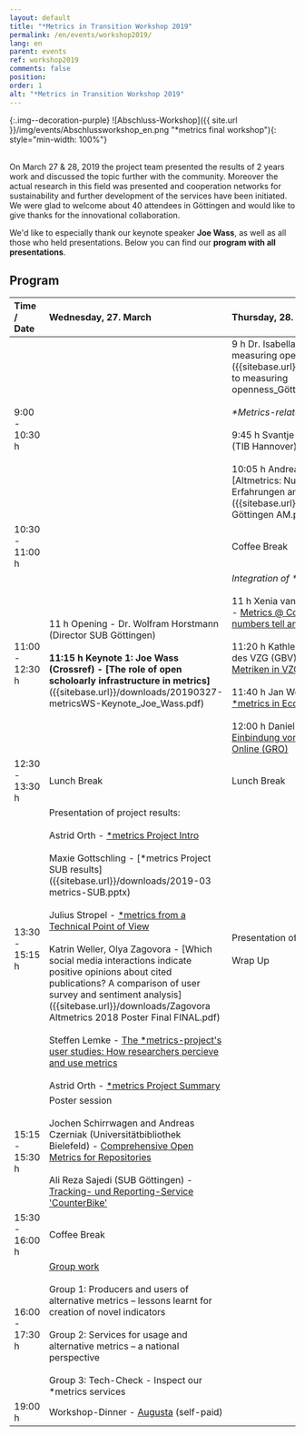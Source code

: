```yaml
---
layout: default
title: "*Metrics in Transition Workshop 2019"
permalink: /en/events/workshop2019/
lang: en
parent: events
ref: workshop2019
comments: false
position:
order: 1
alt: "*Metrics in Transition Workshop 2019"
---
```


<!-- Start editing content here-->

{:.img--decoration-purple}
![Abschluss-Workshop]({{ site.url }}/img/events/Abschlussworkshop_en.png "*metrics final workshop"){: style="min-width: 100%"}
 <br>
 <br>

On March 27 & 28, 2019 the project team presented the results of 2 years work and discussed the topic further with the community. Moreover the actual research in this field was presented and cooperation networks for sustainability and further development of the services have been initiated. We were glad to welcome about 40 attendees in Göttingen and would like to give thanks for the innovational collaboration.

We'd like to especially thank our keynote speaker **Joe Wass**, as well as all those who held presentations. Below you can find our **program with all presentations**.
  
## Program  

|Time / Date|Wednesday, 27. March |Thursday, 28. March|   
|:------|:---|:---|  
|9:00 - 10:30 h| |9 h Dr. Isabella Peters (ZBW) - [Approaches to measuring openness]({{sitebase.url}}/downloads/Peters_Approaches to measuring openness_Göttingen_2019_final.pptx)<br><br>*\*Metrics-related projects*<br><br> 9:45 h Svantje Lilienthal, Grischa Fraumann (TIB Hannover) - [The ROSI Project]({{sitebase.url}}/downloads/2019-03-28_presentation_rosi.pdf)<br><br> 10:05 h Andreas Meier (FZ Jülich) - [Altmetrics: Nutzung, Eindrücke und Erfahrungen am FZ Jülich]({{sitebase.url}}/downloads/Workshop Göttingen AM.pptx)|  
|10:30 - 11:00 h | |Coffee Break|
|11:00 - 12:30 h |11 h Opening - Dr. Wolfram Horstmann (Director SUB Göttingen)<br><br>**11:15 h Keynote 1: Joe Wass (Crossref) - [The role of open scholoarly infrastructure in metrics]**({{sitebase.url}}/downloads/20190327-metricsWS-Keynote_Joe_Wass.pdf)|*Integration of \*metrics in services*<br><br>11 h Xenia van Edig (Copernicus Publications) - [Metrics @ Copernicus Publications: What numbers tell and what not...]({{sitebase.url}}/downloads/metrics-vanEdig_2019-03-28.pptx)<br><br>11:20 h Kathleen Neumann (Verbundzentrale des VZG (GBV)) - [Nutzung alternativer Metriken in VZG-Repositorien]({{sitebase.url}}/downloads/20190328-KNeumann-Nutzung_alternativer_Metriken.pptx)<br><br>11:40 h Jan Weiland (ZBW) - [Einbindung von \*metrics in EconStor]({{sitebase.url}}/downloads/2019-03-28-EconStor-metrics-Abschluss-WS-SUB-Gö.pptx)<br><br>12:00 h Daniel Beucke (SUB Göttingen) - [Einbindung von Metriken in Göttingen Research Online (GRO)]({{sitebase.url}}/downloads/20190328-metricsWS-GRO-Beucke.pptx)|        
|12:30 - 13:30 h |Lunch Break|Lunch Break|  
|13:30 - 15:15 h |Presentation of project results:<br><br>Astrid Orth - [\*metrics Project Intro]({{sitebase.url}}/downloads/2019-03%20metrics-Intro.pptx)<br><br>Maxie Gottschling - [\*metrics Project SUB results]({{sitebase.url}}/downloads/2019-03 metrics-SUB.pptx)<br><br>Julius Stropel - [\*metrics from a Technical Point of View]({{sitebase.url}}/downloads/metrics_goe_stropel_03-2019.pptx)<br><br>Katrin Weller, Olya Zagovora - [Which social media interactions indicate positive opinions about cited publications? A comparison of user survey and sentiment analysis]({{sitebase.url}}/downloads/Zagovora Altmetrics 2018 Poster Final FINAL.pdf)<br><br>Steffen Lemke - [The \*metrics-project's user studies: How researchers percieve and use metrics]({{sitebase.url}}/downloads/steffen_lemke_metrics-in-transition-workshop.pptx)<br><br>Astrid Orth - [\*metrics Project Summary]({{sitebase.url}}/downloads/2019-03%20metrics-Summary.pptx) |Presentation of group work results<br><br>Wrap Up|      
|15:15 - 15:30 h|Poster session<br><br>Jochen Schirrwagen and Andreas Czerniak (Universitätbibliothek Bielefeld) - [Comprehensive Open Metrics for Repositories]({{sitebase.url}}/downloads/metrics_openaire_final.pdf)<br><br>Ali Reza Sajedi (SUB Göttingen) - [Tracking- und Reporting-Service 'CounterBike']({{sitebase.url}}/downloads/CounterBike_slide.pdf)| |     
|15:30 - 16:00 h|Coffee Break| |      
|16:00 - 17:30 h|[Group work]({{sitebase.url}}/downloads/2019-03%20metrics-Groupwork.pptx)<br><br>Group 1: Producers and users of alternative metrics – lessons learnt for creation of novel indicators<br><br>Group 2: Services for usage and alternative metrics –   a national perspective<br><br>Group 3: Tech-Check - Inspect our \*metrics services| |  
|19:00 h|Workshop-Dinner - [Augusta](https://www.restaurant-augusta.de/) (self-paid)| |   




  


  

  

